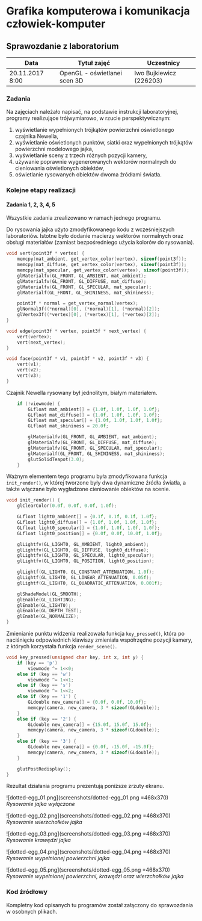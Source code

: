 # Grafika komputerowa i komunikacja człowiek-komputer

## Sprawozdanie z laboratorium

Data				| Tytuł zajęć					| Uczestnicy				
--------------------|-------------------------------|---------------------------
20.11.2017 8:00		| OpenGL - oświetlanei scen 3D	| Iwo Bujkiewicz (226203)

### Zadania

Na zajęciach należało napisać, na podstawie instrukcji laboratoryjnej, programy realizujące trójwymiarowo, w rzucie perspektywicznym:

1. wyświetlanie wypełnionych trójkątów powierzchni oświetlonego czajnika Newella,
1. wyświetlanie oświetlonych punktów, siatki oraz wypełnionych trójkątów powierzchni modelowego jajka,
1. wyświetlanie sceny z trzech różnych pozycji kamery,
1. używanie poprawnie wygenerowanych wektorów normalnych do cieniowania oświetlonych obiektów,
1. oświetlanie rysowanych obiektów dwoma źródłami światła.

### Kolejne etapy realizacji

#### Zadania 1, 2, 3, 4, 5

Wszystkie zadania zrealizowano w ramach jednego programu.

Do rysowania jajka użyto zmodyfikowanego kodu z wcześniejszych laboratoriów. Istotne było dodanie macierzy wektorów normalnych oraz obsługi materiałów (zamiast bezpośredniego użycia kolorów do rysowania).

```C
void vert(point3f * vertex) {
	memcpy(mat_ambient, get_vertex_color(vertex), sizeof(point3f));
	memcpy(mat_diffuse, get_vertex_color(vertex), sizeof(point3f));
	memcpy(mat_specular, get_vertex_color(vertex), sizeof(point3f));
	glMaterialfv(GL_FRONT, GL_AMBIENT, mat_ambient);
	glMaterialfv(GL_FRONT, GL_DIFFUSE, mat_diffuse);
	glMaterialfv(GL_FRONT, GL_SPECULAR, mat_specular);
	glMaterialf(GL_FRONT, GL_SHININESS, mat_shininess);

	point3f * normal = get_vertex_normal(vertex);
	glNormal3f((*normal)[0], (*normal)[1], (*normal)[2]);
	glVertex3f((*vertex)[0], (*vertex)[1], (*vertex)[2]);
}
```

```C
void edge(point3f * vertex, point3f * next_vertex) {
	vert(vertex);
	vert(next_vertex);
}
```

```C
void face(point3f * v1, point3f * v2, point3f * v3) {
	vert(v1);
	vert(v2);
	vert(v3);
}
```

Czajnik Newella rysowany był jednolitym, białym materiałem.

```C
	if (!viewmode) {
		GLfloat mat_ambient[] = {1.0f, 1.0f, 1.0f, 1.0f};
		GLfloat mat_diffuse[] = {1.0f, 1.0f, 1.0f, 1.0f};
		GLfloat mat_specular[] = {1.0f, 1.0f, 1.0f, 1.0f};
		GLfloat mat_shininess = 20.0f;

		glMaterialfv(GL_FRONT, GL_AMBIENT, mat_ambient);
		glMaterialfv(GL_FRONT, GL_DIFFUSE, mat_diffuse);
		glMaterialfv(GL_FRONT, GL_SPECULAR, mat_specular);
		glMaterialf(GL_FRONT, GL_SHININESS, mat_shininess);
		glutSolidTeapot(3.0);
	}
```

Ważnym elementem tego programu była zmodyfikowana funkcja `init_render()`, w której tworzone były dwa dynamiczne źródła światła, a także włączane było wygładzone cieniowanie obiektów na scenie.

```C
void init_render() {
	glClearColor(0.0f, 0.0f, 0.0f, 1.0f);

	GLfloat light0_ambient[] = {0.1f, 0.1f, 0.1f, 1.0f};
	GLfloat light0_diffuse[] = {1.0f, 1.0f, 1.0f, 1.0f};
	GLfloat light0_specular[] = {1.0f, 1.0f, 1.0f, 1.0f};
	GLfloat light0_position[] = {0.0f, 0.0f, 10.0f, 1.0f};

	glLightfv(GL_LIGHT0, GL_AMBIENT, light0_ambient);
	glLightfv(GL_LIGHT0, GL_DIFFUSE, light0_diffuse);
	glLightfv(GL_LIGHT0, GL_SPECULAR, light0_specular);
	glLightfv(GL_LIGHT0, GL_POSITION, light0_position);

	glLightf(GL_LIGHT0, GL_CONSTANT_ATTENUATION, 1.0f);
	glLightf(GL_LIGHT0, GL_LINEAR_ATTENUATION, 0.05f);
	glLightf(GL_LIGHT0, GL_QUADRATIC_ATTENUATION, 0.001f);

	glShadeModel(GL_SMOOTH);
	glEnable(GL_LIGHTING);
	glEnable(GL_LIGHT0);
	glEnable(GL_DEPTH_TEST);
	glEnable(GL_NORMALIZE);
}
```

Zmienianie punktu widzenia realizowała funkcja `key_pressed()`, która po naciśnięciu odpowiednich klawiszy zmieniała współrzędne pozycji kamery, z których korzystała funkcja `render_scene()`.

```C
void key_pressed(unsigned char key, int x, int y) {
	if (key == 'p')
		viewmode ^= 1<<0;
	else if (key == 'w')
		viewmode ^= 1<<1;
	else if (key == 's')
		viewmode ^= 1<<2;
	else if (key == '1') {
		GLdouble new_camera[] = {0.0f, 0.0f, 10.0f};
		memcpy(camera, new_camera, 3 * sizeof(GLdouble));
	}
	else if (key == '2') {
		GLdouble new_camera[] = {15.0f, 15.0f, 15.0f};
		memcpy(camera, new_camera, 3 * sizeof(GLdouble));
	}
	else if (key == '3') {
		GLdouble new_camera[] = {0.0f, -15.0f, -15.0f};
		memcpy(camera, new_camera, 3 * sizeof(GLdouble));
	}

	glutPostRedisplay();
}
```

Rezultat działania programu prezentują poniższe zrzuty ekranu.

<div class="page-break"></div>

![dotted-egg_01.png](screenshots/dotted-egg_01.png =468x370)
*Rysowanie jajka wyłączone*

![dotted-egg_02.png](screenshots/dotted-egg_02.png =468x370)
*Rysowanie wierzchołków jajka*

![dotted-egg_03.png](screenshots/dotted-egg_03.png =468x370)
*Rysowanie krawędzi jajka*

![dotted-egg_04.png](screenshots/dotted-egg_04.png =468x370)
*Rysowanie wypełnionej powierzchni jajka*

![dotted-egg_05.png](screenshots/dotted-egg_05.png =468x370)
*Rysowanie wypełnionej powierzchni, krawędzi oraz wierzchołków jajka*

### Kod źródłowy

Kompletny kod opisanych tu programów został załączony do sprawozdania w osobnych plikach.
